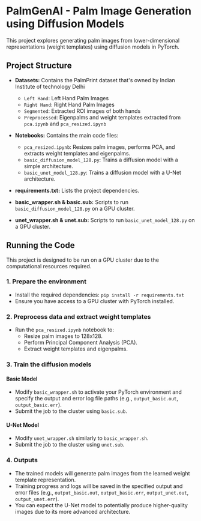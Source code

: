 # PalmGenAI - Palm Image Generation using Diffusion Models

This project explores generating palm images from lower-dimensional representations (weight templates) using diffusion models in PyTorch.

## Project Structure

- **Datasets:** Contains the PalmPrint dataset that's owned by Indian Institute of technology Delhi
    - `Left Hand`: Left Hand Palm Images
    - `Right Hand`: Right Hand Palm Images
    - `Segmented`: Extracted ROI images of both hands
    - `Preprocessed`: Eigenpalms and weight templates extracted from `pca.ipynb` and `pca_resized.ipynb`
- **Notebooks:** Contains the main code files:
    - `pca_resized.ipynb`: Resizes palm images, performs PCA, and extracts weight templates and eigenpalms.
    - `basic_diffusion_model_128.py`: Trains a diffusion model with a simple architecture.
    - `basic_unet_model_128.py`: Trains a diffusion model with a U-Net architecture.

- **requirements.txt:** Lists the project dependencies.

- **basic_wrapper.sh & basic.sub:** Scripts to run `basic_diffusion_model_128.py` on a GPU cluster.

- **unet_wrapper.sh & unet.sub:** Scripts to run `basic_unet_model_128.py` on a GPU cluster.


## Running the Code

This project is designed to be run on a GPU cluster due to the computational resources required.

### 1. Prepare the environment

- Install the required dependencies: `pip install -r requirements.txt`
- Ensure you have access to a GPU cluster with PyTorch installed.

### 2. Preprocess data and extract weight templates

- Run the `pca_resized.ipynb` notebook to:
    - Resize palm images to 128x128.
    - Perform Principal Component Analysis (PCA).
    - Extract weight templates and eigenpalms.

### 3. Train the diffusion models

#### Basic Model

- Modify `basic_wrapper.sh` to activate your PyTorch environment and specify the output and error log file paths (e.g., `output_basic.out`, `output_basic.err`).
- Submit the job to the cluster using `basic.sub`.

#### U-Net Model

- Modify `unet_wrapper.sh` similarly to `basic_wrapper.sh`.
- Submit the job to the cluster using `unet.sub`.

### 4. Outputs

- The trained models will generate palm images from the learned weight template representation.
- Training progress and logs will be saved in the specified output and error files (e.g., `output_basic.out`, `output_basic.err`, `output_unet.out`, `output_unet.err`).
- You can expect the U-Net model to potentially produce higher-quality images due to its more advanced architecture.